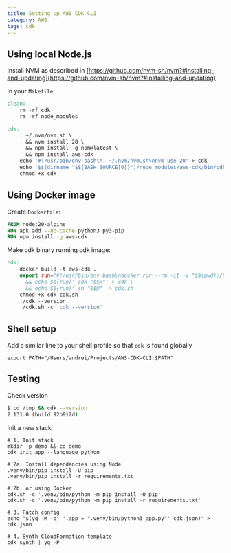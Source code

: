 ```yaml
---
title: Setting up AWS CDK CLI
category: AWS
tags: cdk
---
```


## Using local Node.js

Install NVM as described in 
[https://github.com/nvm-sh/nvm?#installing-and-updating](https://github.com/nvm-sh/nvm?#installing-and-updating)

In your `Makefile`:

```makefile
clean:
	rm -rf cdk
	rm -rf node_modules

cdk:
	. ~/.nvm/nvm.sh \
	  && nvm install 20 \
	  && npm install -g npm@latest \
	  && npm install aws-cdk
	echo '#!/usr/bin/env bash\n. ~/.nvm/nvm.sh\nnvm use 20' > cdk
	echo '$$(dirname "$${BASH_SOURCE[0]}")/node_modules/aws-cdk/bin/cdk $$*' >> cdk
	chmod +x cdk
```

## Using Docker image

Create `Dockerfile`:

```dockerfile
FROM node:20-alpine
RUN apk add --no-cache python3 py3-pip
RUN npm install -g aws-cdk
```

Make cdk binary running cdk image:

```makefile
cdk:
	docker build -t aws-cdk .
	export run='#!/usr/bin/env bash\ndocker run --rm -it -v "$$(pwd):/home" -w /home aws-cdk' \
	  && echo $${run}' cdk "$$@"' > cdk \
	  && echo $${run}' sh "$$@"' > cdk.sh
	chmod +x cdk cdk.sh
	./cdk --version
	./cdk.sh -c 'cdk --version'
```

## Shell setup

Add a similar line to your shell profile so that `cdk` is found globally

```shell
export PATH="/Users/andrei/Projects/AWS-CDK-CLI:$PATH"
```

## Testing

Check version

```sh
$ cd /tmp && cdk --version
2.131.0 (build 92b912d)
```

Init a new stack

```shell
# 1. Init stack
mkdir -p demo && cd demo
cdk init app --language python

# 2a. Install dependencies using Node
.venv/bin/pip install -U pip
.venv/bin/pip install -r requirements.txt

# 2b. or using Docker
cdk.sh -c '.venv/bin/python -m pip install -U pip'
cdk.sh -c '.venv/bin/python -m pip install -r requirements.txt'

# 3. Patch config
echo "$(yq -M -oj '.app = ".venv/bin/python3 app.py"' cdk.json)" > cdk.json

# 4. Synth CloudFormation template
cdk synth | yq -P
```
